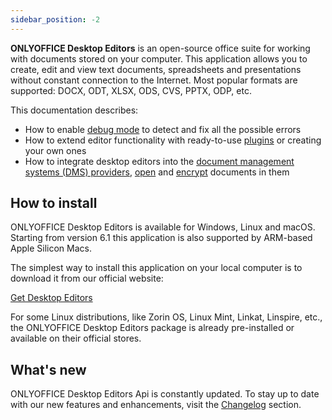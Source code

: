 ```yaml
---
sidebar_position: -2
---
```


**ONLYOFFICE Desktop Editors** is an open-source office suite for working with documents stored on your computer. This application allows you to create, edit and view text documents, spreadsheets and presentations without constant connection to the Internet. Most popular formats are supported: DOCX, ODT, XLSX, ODS, CVS, PPTX, ODP, etc.

This documentation describes:

- How to enable [debug mode](../usage-api/debugging/running-in-debug-mode-on-windows.md) to detect and fix all the possible errors
- How to extend editor functionality with ready-to-use [plugins](../usage-api/adding-plugins.md) or creating your own ones
- How to integrate desktop editors into the [document management systems (DMS) providers](../usage-api/adding-a-dms-provider/adding-a-dms-provider.md), [open](../usage-api/adding-a-dms-provider/opening-documents.md) and [encrypt](../usage-api/adding-a-dms-provider/encryption/encryption.md) documents in them

## How to install

ONLYOFFICE Desktop Editors is available for Windows, Linux and macOS. Starting from version 6.1 this application is also supported by ARM-based Apple Silicon Macs.

The simplest way to install this application on your local computer is to download it from our official website:

[Get Desktop Editors](https://www.onlyoffice.com/download-desktop.aspx?from=api)

For some Linux distributions, like Zorin OS, Linux Mint, Linkat, Linspire, etc., the ONLYOFFICE Desktop Editors package is already pre-installed or available on their official stores.

## What's new

ONLYOFFICE Desktop Editors Api is constantly updated. To stay up to date with our new features and enhancements, visit the [Changelog](../more-information/Changelog.md) section.
